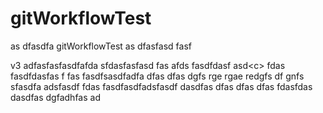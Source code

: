 # gitWorkflowTest

as dfasdfa
gitWorkflowTest
as dfasfasd fasf

v3 adfasfasfasdfafda sfdasfasfasd fas
afds fasdfdasf asd<c<xzcxzcsadcf argfa>>
fdas fasdfdasfas f
fas fasdfsasdfadfa dfas dfas dgfs rge rgae redgfs df gnfs
sfasdfa
adsfasdf
fdas fasdfasdfadsfasdf dasdfas dfas dfas dfas fdasfdas dasdfas dgfadhfas ad
